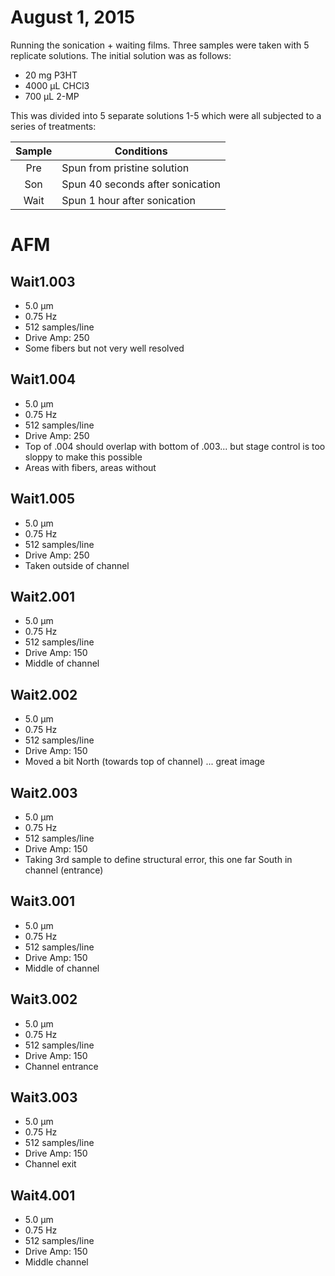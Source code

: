 # August 1, 2015

Running the sonication + waiting films. Three samples were taken with 5 replicate solutions. The initial solution was as follows:

* 20 mg P3HT
* 4000 µL CHCl3
* 700 µL 2-MP

This was divided into 5 separate solutions 1-5 which were all subjected to a series of treatments:

| Sample | Conditions                      |
|:------:|---------------------------------|
|Pre     |Spun from pristine solution      |
|Son     |Spun 40 seconds after sonication |
|Wait    |Spun 1 hour after sonication     |

# AFM
## Wait1.003
* 5.0 µm
* 0.75 Hz
* 512 samples/line
* Drive Amp: 250
* Some fibers but not very well resolved

## Wait1.004
* 5.0 µm
* 0.75 Hz
* 512 samples/line
* Drive Amp: 250
* Top of .004 should overlap with bottom of .003... but stage control is too sloppy to make this possible
* Areas with fibers, areas without

## Wait1.005
* 5.0 µm
* 0.75 Hz
* 512 samples/line
* Drive Amp: 250
* Taken outside of channel

## Wait2.001
* 5.0 µm
* 0.75 Hz
* 512 samples/line
* Drive Amp: 150
* Middle of channel

## Wait2.002
* 5.0 µm
* 0.75 Hz
* 512 samples/line
* Drive Amp: 150
* Moved a bit North (towards top of channel) ... great image

## Wait2.003
* 5.0 µm
* 0.75 Hz
* 512 samples/line
* Drive Amp: 150
* Taking 3rd sample to define structural error, this one far South in channel (entrance)

## Wait3.001
* 5.0 µm
* 0.75 Hz
* 512 samples/line
* Drive Amp: 150
* Middle of channel

## Wait3.002
* 5.0 µm
* 0.75 Hz
* 512 samples/line
* Drive Amp: 150
* Channel entrance

## Wait3.003
* 5.0 µm
* 0.75 Hz
* 512 samples/line
* Drive Amp: 150
* Channel exit

## Wait4.001
* 5.0 µm
* 0.75 Hz
* 512 samples/line
* Drive Amp: 150
* Middle channel
